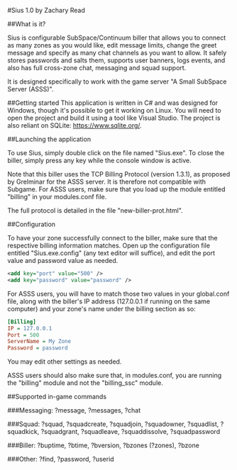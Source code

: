 #Sius 1.0
by Zachary Read


##What is it?

Sius is configurable SubSpace/Continuum biller that
allows you to connect as many zones as you would like,
edit message limits, change the greet message and specify
as many chat channels as you want to allow. It safely
stores passwords and salts them, supports user banners,
logs events, and also has full cross-zone chat, messaging
and squad support. 

It is designed specifically to work with the game server
"A Small SubSpace Server (ASSS)".

##Getting started
This application is written in C# and was designed for
Windows, though it's possible to get it working on
Linux. You will need to open the project and build it
using a tool like Visual Studio. The project is also
reliant on SQLite: https://www.sqlite.org/.


##Launching the application

To use Sius, simply double click on the file named
"Sius.exe". To close the biller, simply press any key
while the console window is active.

Note that this biller uses the TCP Billing Protocol
(version 1.3.1), as proposed by Grelminar for the ASSS
server. It is therefore not compatible with Subgame.
For ASSS users, make sure that you load up the module
entitled "billing" in your modules.conf file.

The full protocol is detailed in the file
"new-biller-prot.html".


##Configuration

To have your zone successfully connect to the biller,
make sure that the respective billing information
matches. Open up the configuration file entitled
"Sius.exe.config" (any text editor will suffice),
and edit the port value and password value as needed.

```xml
<add key="port" value="500" />
<add key="password" value="password" />
```

For ASSS users, you will have to match those two values
in your global.conf file, along with the biller's IP
address (127.0.0.1 if running on the same computer)
and your zone's name under the billing section as so:

```ini
[Billing]
IP = 127.0.0.1
Port = 500
ServerName = My Zone
Password = password
```

You may edit other settings as needed.

ASSS users should also make sure that, in modules.conf,
you are running the "billing" module and not the
"billing_ssc" module.

##Supported in-game commands

###Messaging:
?message, ?messages, ?chat

###Squad:
?squad, ?squadcreate, ?squadjoin, ?squadowner,
?squadlist, ?squadkick, ?squadgrant, ?squadleave,
?squaddissolve, ?squadpassword

###Biller:
?buptime, ?btime, ?bversion, ?bzones (?zones),
?bzone

###Other:
?find, ?password, ?userid
